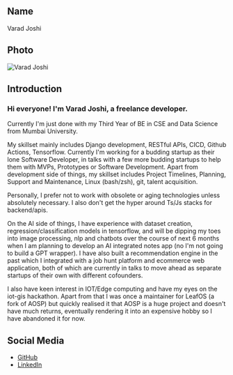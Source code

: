 ## Name
Varad Joshi

## Photo
![Varad Joshi]([https://link-to-your-photo.jpg](https://media.licdn.com/dms/image/D4D03AQFeovFKvemrsQ/profile-displayphoto-shrink_200_200/0/1714494071314?e=1723680000&v=beta&t=n9A40dYa3umSCzVhB69OEiAy48OnJqvl8zr9PLbiGeU)])

## Introduction
### Hi everyone! I'm Varad Joshi, a freelance developer. 

Currently I'm just done with my Third Year of BE in CSE and Data Science from Mumbai University. 

My skillset mainly includes Django development, RESTful APIs, CICD, Github Actions, Tensorflow. Currently I'm working for a budding startup as their lone Software Developer, in talks with a few more budding startups to help them with MVPs, Prototypes or Software Development. Apart from development side of things, my skillset includes Project Timelines, Planning, Support and Maintenance, Linux (bash/zsh), git, talent acquisition.

Personally, I prefer not to work with obsolete or aging technologies unless absolutely necessary. I also don't get the hyper around Ts/Js stacks for backend/apis. 

On the AI side of things, I have experience with dataset creation, regression/classification models in tensorflow, and will be dipping my toes into image processing, nlp and chatbots over the course of next 6 months when I am planning to develop an AI integrated notes app (no I'm not going to build a GPT wrapper). I have also built a recommendation engine in the past which I integrated with a job hunt platform and ecommerce web application, both of which are currently in talks to move ahead as separate startups of their own with different cofounders.

I also have keen interest in IOT/Edge computing and have my eyes on the iot-gis hackathon. Apart from that I was once a maintainer for LeafOS (a fork of AOSP) but quickly realised it that AOSP is a huge project and doesn't have much returns, eventually rendering it into an expensive hobby so I have abandoned it for now.

## Social Media
- [GitHub](https://github.com/varad-13)
- [LinkedIn]([https://linkedin.com/in/yourusername](https://www.linkedin.com/in/varad13))
